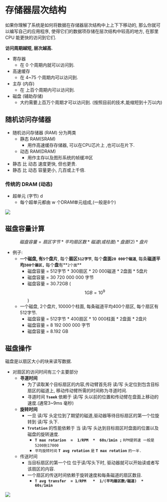 # 存储器层次结构

如果你理解了系统是如何将数据在存储器层次结构中上上下下移动的, 那么你就可以编写自己的应用程序,  使得它们的数据项存储在层次结构中较高的地方, 在那里CPU 能更快的访问到它们.

**访问周期越短, 层次越高.**

* 寄存器
  * 在 0 个周期内就可以访问到.
* 高速缓存
  * 在 4~75 个周期内可以访问到.
* 主存  \(内存\)
  * 在 上百个周期内可以访问到.
* 磁盘  \(辅助存储\)
  * 大约需要上百万个周期才可以访问到.  \(按照目前的技术,能缩短到十万以内\)

## 随机访问存储器

* 随机访问存储器 \(RAM\)  分为两类
  * 静态  RAM\(SRAM\)
    * 用作高速缓存存储器, 可以在CPU芯片上 ,也可以在片下.
  * 动态  RAM\(DRAM\)
    * 用作主存以及图形系统的帧缓冲区
* 静态 比 动态 速度更快, 但也更贵.
* 静态 比 动态  容量更小, 几百或上千倍.

### 传统的 DRAM \(动态\)

* 超单元 \(字节\)  d 
  * 每个超单元都由 w 个DRAM单元组成,\(一般是8个\)

![](../.gitbook/assets/ping-mu-kuai-zhao-20190823-shang-wu-11.44.22.png)

## 磁盘容量计算

$$
磁盘容量=扇区字节*平均扇区数*磁道(或柱面)*盘面(2)*盘片
$$

* 例子:
  * **`一个`**磁盘, 有**`5个`盘片**, 每个**扇区`512字节`**, 每个**盘面`20 000个磁道`**, 每条**磁道平均`300个扇区,`** 每个**盘**有**`2个面`**
    * 磁盘容量 = 512字节 \* 300扇区 \* 20 000磁道 \* 2盘面 \* 5盘片
    * 磁盘容量 = 30 720 000 000 字节
    * 磁盘容量 = 30.72GB   \(  $$1GB = 10^9 $$ \)
  * 一个磁盘, 2个盘片, 10000个柱面, 每条磁道平均400个扇区, 每个扇区有512字节.
    * 磁盘容量 = 512字节 \* 400扇区 \* 10 000柱面 \* 2盘面 \* 2盘片
    * 磁盘容量 = 8 192 000 000 字节
    * 磁盘容量 = 8.192 GB

## 磁盘操作

磁盘是以扇区大小的块来读写数据.

* 对扇区的访问时间有三个主要部分
  * **寻道时间**
    * 为了读取某个目标扇区的内容,传动臂首先将 读/写 头定位到包含目标扇区的磁道上, 移动传动臂所需的时间称为寻道时间.
    * 寻道时间 **`Tseek`** 依赖于 读/写 头以前的位置和传动臂在盘面上移动的速度.\(通常3~9ms 毫秒\)
  * **旋转时间**
    * 一旦 读/写 头定位到了期望的磁道,驱动器等待目标扇区的第一个位旋转到 读/写 头下.
    * **`Trotation`** 的性能依赖于 当 读/写 头达到目标扇区时盘面的位置以及磁盘的旋转速度.
      * **`T max rotarion  =  1/RPM  *  60s/1min ;`**  `RPM是转速 一般是5200到17000`
      * `平均旋转时间` **`T avg rotation`** `是`  **`T max rotation`** `的一半.`
  * 传送时间
    * 当目标扇区的第一个位 位于读/写头下时, 驱动器就可以开始读或者写该扇区的内容.
    * 一个扇区的传送时间依赖于旋转速度和每条磁道的扇区数目.
      *  **`T avg transfer  = 1/RPM   *  1/(平均扇区数/磁道)  * 60s/1min`**

![](../.gitbook/assets/ping-mu-kuai-zhao-20190823-xia-wu-8.34.07.png)









